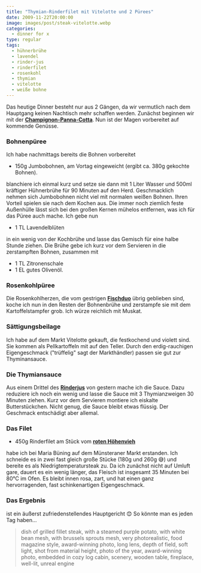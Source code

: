 ```yaml
---
title: "Thymian-Rinderfilet mit Vitelotte und 2 Pürees"
date: 2009-11-22T20:00:00
image: images/post/steak-vitelotte.webp
categories: 
  - dinner for x
type: regular
tags: 
  - hühnerbrühe
  - lavendel
  - rinder-jus
  - rinderfilet
  - rosenkohl
  - thymian
  - vitelotte
  - weiße bohne
---
```


Das heutige Dinner besteht nur aus 2 Gängen, da wir vermutlich nach dem Hauptgang keinen Nachtisch mehr schaffen werden. Zunächst beginnen wir mit der **[Champignon-Panna-Cotta](../001-11-22-champignon-panna-cotta/)**. Nun ist der Magen vorbereitet auf kommende Genüsse.

### Bohnenpüree 

Ich habe nachmittags bereits die Bohnen vorbereitet

* 150g Jumbobohnen, am Vortag eingeweicht (ergibt ca. 380g gekochte Bohnen).

blanchiere ich einmal kurz und setze sie dann mit 1 Liter Wasser und 500ml kräftiger Hühnerbrühe für 90 Minuten auf den Herd. Geschmacklich nehmen sich Jumbobohnen nicht viel mit normalen weißen Bohnen. Ihren Vorteil spielen sie nach dem Kochen aus. Die immer noch ziemlich feste Außenhülle lässt sich bei den großen Kernen mühelos entfernen, was ich für das Püree auch mache. Ich gebe nun

* 1 TL Lavendelblüten

in ein wenig von der Kochbrühe und lasse das Gemisch für eine halbe Stunde ziehen. Die Brühe gebe ich kurz vor dem Servieren in die zerstampften Bohnen, zusammen mit

* 1 TL Zitronenschale
* 1 EL gutes Olivenöl.

### Rosenkohlpüree

 Die Rosenkohlherzen, die vom gestrigen **[Fischduo](../001-11-21-winterliches-fischduo-mit-maronen-pasta)** übrig geblieben sind, koche ich nun in den Resten der Bohnenbrühe und zerstampfe sie mit dem Kartoffelstampfer grob. Ich würze reichlich mit Muskat.

### Sättigungsbeilage

Ich habe auf dem Markt Vitelotte gekauft, die festkochend und violett sind. Sie kommen als Pellkartoffeln mit auf den Teller. Durch den erdig-rauchigen Eigengeschmack ("trüffelig" sagt der Markthändler) passen sie gut zur Thyminansauce.

### Die Thymiansauce

Aus einem Drittel des **[Rinderjus](../001-11-21-rinder-jus)** von gestern mache ich die Sauce. Dazu reduziere ich noch ein wenig und lasse die Sauce mit 3 Thymianzweigen 30 Minuten ziehen. Kurz vor dem Servieren montiere ich eiskalte Butterstückchen. Nicht genug, die Sauce bleibt etwas flüssig. Der Geschmack entschädigt aber allemal.

### Das Filet

* 450g Rinderfilet am Stück vom **[roten Höhenvieh](http://naturlandhof-buening.de/?p=83)**

habe ich bei Maria Büning auf dem Münsteraner Markt erstanden. Ich schneide es in zwei fast gleich große Stücke (180g und 260g 😅) und bereite es als Niedrigtemperatursteak zu. Da ich zunächst nicht auf Umluft gare, dauert es ein wenig länger, das Fleisch ist insgesamt 35 Minuten bei 80°C im Ofen. Es bleibt innen rosa, zart, und hat einen ganz hervorragenden, fast schinkenartigen Eigengeschmack.

### Das Ergebnis

ist ein äußerst zufriedenstellendes Hauptgericht 😊 So könnte man es jeden Tag haben... 

> dish of grilled fillet steak, with a steamed purple potato, with white bean mesh, with brussels sprouts mesh, very photorealistic, food magazine style, award-winning photo, long lens, depth of field, soft light, shot from material height, photo of the year, award-winning photo, embedded in cozy log cabin, scenery, wooden table, fireplace, well-lit, unreal engine